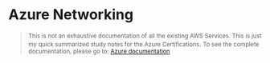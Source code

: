 
# Azure Networking 

> <small>This is not an exhaustive documentation of all the existing AWS Services. This is just my quick summarized study notes for the Azure Certifications.</small>
> <small>To see the complete documentation, please go to: [Azure documentation](https://learn.microsoft.com/en-us/azure/?product=popular)</small>